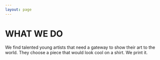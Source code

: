 ```yaml
---
layout: page 
---
```


# __WHAT WE DO__
We find talented young artists that need a gateway to show their art to the world. They choose a piece that would look cool on a shirt. We print it.

